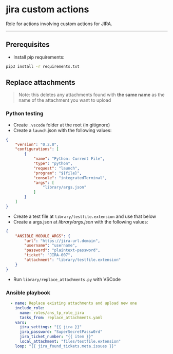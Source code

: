 # jira custom actions

Role for actions involving custom actions for JIRA.

---

## Prerequisites

- Install pip requirements:

```bash
pip3 install -r requirements.txt
```

## Replace attachments

> Note: this deletes any attachments found with **the same name** as the name of the attachment you want to upload

### Python testing

- Create `.vscode` folder at the root (in gitignore)
- Create a `launch`.json with the following values:

```json
{
    "version": "0.2.0",
    "configurations": [
        {
            "name": "Python: Current File",
            "type": "python",
            "request": "launch",
            "program": "${file}",
            "console": "integratedTerminal",
            "args": [
                "library/args.json"
            ]
        }
    ]
}
```

- Create a test file at `library/testfile.extension` and use that below
- Create a args.json at *library/args.json* with the following values:

```json
{
    "ANSIBLE_MODULE_ARGS": {
        "url": "https://jira-url.domain",
        "username": "username",
        "password": "plaintext-password",
        "ticket": "JIRA-007",
        "attachment": "library/testfile.extension"
    }
}
```

- Run `library/replace_attachments.py` with VSCode

### Ansible playbook

```yaml
  - name: Replace existing attachments and upload new one
    include_role:
      name: roles/ans_tp_role_jira
      tasks_from: replace_attachments.yaml
    vars:
      jira_settings: "{{ jira }}"
      jira_password: "SuperSecretPassw0rd"
      jira_ticket_number: "{{ item }}"
      local_attachment: "files/testfile.extension"
    loop: "{{ jira_found_tickets.meta.issues }}"
```
